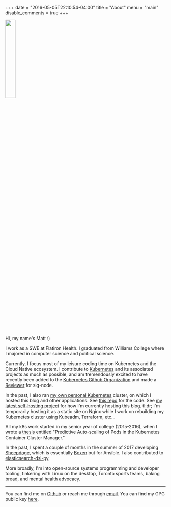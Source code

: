 +++
date = "2016-05-05T22:10:54-04:00"
title = "About"
menu = "main"
disable_comments = true
+++

<img src="/img/avatar.png" style="height:25%; width:25%;"/>

Hi, my name's Matt :)

I work as a SWE at Flatiron Health. I graduated from Williams
College where I majored in computer science and political science.

Currently, I focus most of my leisure coding time on Kubernetes and the Cloud
Native ecosystem. I contribute to [Kubernetes](https://github.com/kubernetes/kubernetes) and
its associated projects as much as possible, and am tremendously excited to have
recently been added to the [Kubernetes Github Organization](https://github.com/kubernetes)
and made a [Reviewer](https://github.com/kubernetes/kubernetes/commit/269cd63e15031de6efed05f5d63d5403f7f010c4)
for sig-node.

In the past, I also ran [my own personal Kubernetes](http://mattjmcnaughton.com/post/a-kubernetes-of-ones-own-part-0/)
cluster, on which I hosted this blog and other applications.
See [this repo](https://github.com/mattjmcnaughton/personal-k8s)
for the code. See [my latest self-hosting
project](https://github.com/mattjmcnaughton/nuage) for how I'm currently hosting
this blog. tl:dr; I'm temporarily hosting it as a static site on Nginx while I
work on rebuilding my Kubernetes cluster using Kubeadm, Terraform, etc...

All my k8s work started in my senior year of college (2015-2016), when I wrote a
[thesis](https://github.com/mattjmcnaughton/thesis) entitled "Predictive
Auto-scaling of Pods in the Kubernetes Container Cluster Manager."

In the past, I spent a couple of months in the summer of 2017 developing
[Sheepdoge](https://github.com/sheepdoge), which is essentially [Boxen](https://github.com/boxen)
but for Ansible. I also contributed to [elasticsearch-dsl-py](https://github.com/elastic/elasticsearch-dsl-py).

More broadly, I'm into open-source systems programming and developer tooling,
tinkering with Linux on the desktop, Toronto sports teams, baking bread, and mental health advocacy.

<hr />

You can find me on [Github](https://github.com/mattjmcnaughton)
or reach me through [email](mailto:me@mattjmcnaughton.com).
You can find my GPG public key [here](/mattjmcnaughton.pub.asc).
